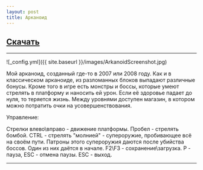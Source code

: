```yaml
---
layout: post
title: Арканоид
---
```


## [Скачать](https://drive.google.com/open?id=0B0wvbicW8OQIelVLYVlCemJ5MFU)

___

![_config.yml]({{ site.baseurl }}/images/ArkanoidScreenshot.jpg)

Мой арканоид, созданный где-то в 2007 или 2008 году.
Как и в классическом арканоиде, из разломанных блоков выпадают различные бонусы.
Кроме того в игре есть монстры и боссы, которые умеют стрелять в платформу и наносить ей урон.
Если её здоровье падает до нуля, то теряется жизнь.
Между уровнями доступен магазин, в котором можно потратить очки на усовершенствования.

Управление:

Стрелки влево\вправо - движение платформы.
Пробел - стрелять бомбой.
CTRL - стрелять "молнией" - супероружие, пробивающее всё на своём пути. Патроны этого супероружия даются после убийства боссов. Один из них даётся в начале.
F2\F3 - сохранение\загрузка.
P - пауза, ESC - отмена паузы.
ESC - выход.

___


